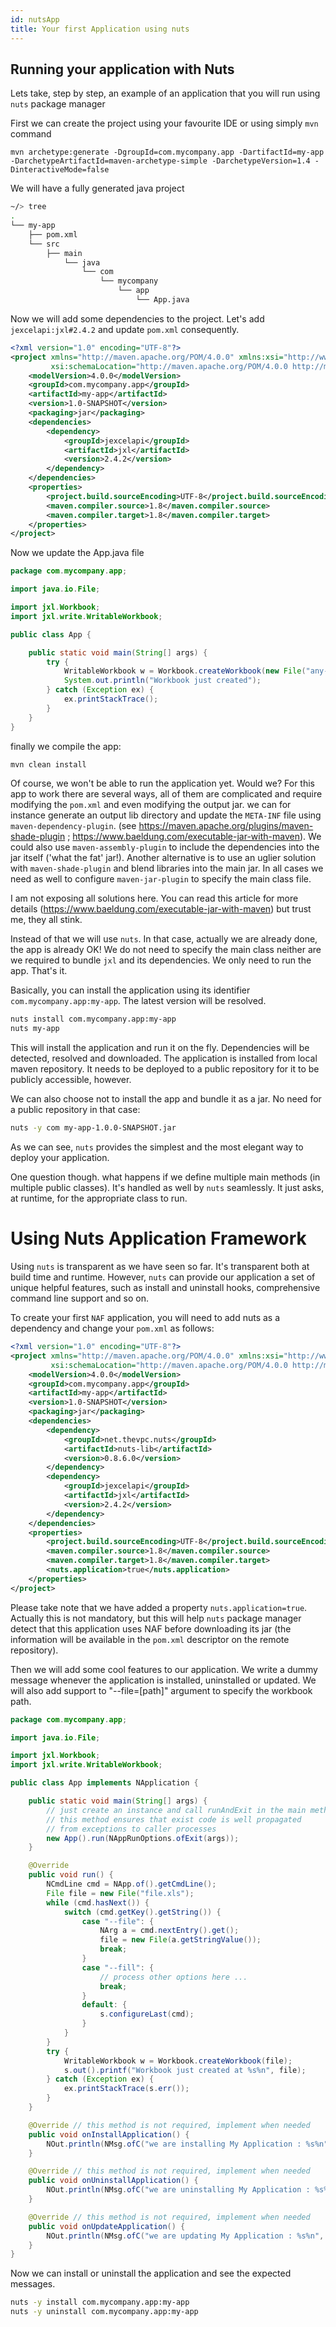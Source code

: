 ```yaml
---
id: nutsApp
title: Your first Application using nuts
---
```



## Running your application with Nuts

Lets take, step by step, an example of an application that you will run using ```nuts``` package manager

First we can create the project using your favourite IDE or using simply `mvn` command

```
mvn archetype:generate -DgroupId=com.mycompany.app -DartifactId=my-app -DarchetypeArtifactId=maven-archetype-simple -DarchetypeVersion=1.4 -DinteractiveMode=false
```

We will have a fully generated java project

```bash
~/> tree
.
└── my-app
    ├── pom.xml
    └── src
        ├── main
            └── java
                └── com
                    └── mycompany
                        └── app
                            └── App.java

```

Now we will add some dependencies to the project. Let's add `jexcelapi:jxl#2.4.2` and update `pom.xml` consequently.

```xml
<?xml version="1.0" encoding="UTF-8"?>
<project xmlns="http://maven.apache.org/POM/4.0.0" xmlns:xsi="http://www.w3.org/2001/XMLSchema-instance"
         xsi:schemaLocation="http://maven.apache.org/POM/4.0.0 http://maven.apache.org/xsd/maven-4.0.0.xsd">
    <modelVersion>4.0.0</modelVersion>
    <groupId>com.mycompany.app</groupId>
    <artifactId>my-app</artifactId>
    <version>1.0-SNAPSHOT</version>
    <packaging>jar</packaging>
    <dependencies>
        <dependency>
            <groupId>jexcelapi</groupId>
            <artifactId>jxl</artifactId>
            <version>2.4.2</version>
        </dependency>
    </dependencies>
    <properties>
        <project.build.sourceEncoding>UTF-8</project.build.sourceEncoding>
        <maven.compiler.source>1.8</maven.compiler.source>
        <maven.compiler.target>1.8</maven.compiler.target>
    </properties>
</project> 
```

Now we update the App.java file

```java
package com.mycompany.app;

import java.io.File;

import jxl.Workbook;
import jxl.write.WritableWorkbook;

public class App {

    public static void main(String[] args) {
        try {
            WritableWorkbook w = Workbook.createWorkbook(new File("any-file.xls"));
            System.out.println("Workbook just created");
        } catch (Exception ex) {
            ex.printStackTrace();
        }
    }
}

```

finally we compile the app:

```bash
mvn clean install
```

Of course, we won't be able to run the application yet. Would we? For this app to work there are several ways, all of
them are complicated and require modifying the `pom.xml`  and even modifying the output jar. we can for instance generate an
output lib directory and update the `META-INF` file using `maven-dependency-plugin`.
(see https://maven.apache.org/plugins/maven-shade-plugin ; https://www.baeldung.com/executable-jar-with-maven). We
could also use `maven-assembly-plugin` to include the dependencies into the jar itself ('what the fat' jar!).
Another alternative is to use an uglier solution with ```maven-shade-plugin``` and blend libraries into the main jar. In
all cases we need as well to configure `maven-jar-plugin` to specify the main class file.

I am not exposing all solutions here. You can read this article for more
details (https://www.baeldung.com/executable-jar-with-maven) but trust me, they all stink.

Instead of that we will use `nuts`. In that case, actually we are already done, the app is already OK! We do not need
to specify the main class neither are we required to bundle `jxl` and its dependencies. We only need to run the app.
That's it.

Basically, you can install the application using its identifier `com.mycompany.app:my-app`. The latest version will be resolved.

```bash
nuts install com.mycompany.app:my-app
nuts my-app
```

This will install the application and run it on the fly. Dependencies will be detected, resolved and downloaded. The
application is installed from local maven repository. It needs to be deployed to a public repository for it to be
publicly accessible, however.

We can also choose not to install the app and bundle it as a jar. No need for a public repository in that case:

```bash
nuts -y com my-app-1.0.0-SNAPSHOT.jar
```

As we can see, `nuts` provides the simplest and the most elegant way to deploy your application.

One question though. what happens if we define multiple main methods (in multiple public classes). It's handled as well
by ```nuts``` seamlessly. It just asks, at runtime, for the appropriate class to run.

# Using Nuts Application Framework

Using ```nuts``` is transparent as we have seen so far. It's transparent both at build time and runtime.
However, ```nuts``` can provide our application a set of unique helpful features, such as install and uninstall hooks,
comprehensive command line support and so on.

To create your first ```NAF``` application, you will need to add nuts as a dependency and change your `pom.xml` as follows:

```xml
<?xml version="1.0" encoding="UTF-8"?>
<project xmlns="http://maven.apache.org/POM/4.0.0" xmlns:xsi="http://www.w3.org/2001/XMLSchema-instance"
         xsi:schemaLocation="http://maven.apache.org/POM/4.0.0 http://maven.apache.org/xsd/maven-4.0.0.xsd">
    <modelVersion>4.0.0</modelVersion>
    <groupId>com.mycompany.app</groupId>
    <artifactId>my-app</artifactId>
    <version>1.0-SNAPSHOT</version>
    <packaging>jar</packaging>
    <dependencies>
        <dependency>
            <groupId>net.thevpc.nuts</groupId>
            <artifactId>nuts-lib</artifactId>
            <version>0.8.6.0</version>
        </dependency>
        <dependency>
            <groupId>jexcelapi</groupId>
            <artifactId>jxl</artifactId>
            <version>2.4.2</version>
        </dependency>
    </dependencies>
    <properties>
        <project.build.sourceEncoding>UTF-8</project.build.sourceEncoding>
        <maven.compiler.source>1.8</maven.compiler.source>
        <maven.compiler.target>1.8</maven.compiler.target>
        <nuts.application>true</nuts.application>
    </properties>
</project> 
```
Please take note that we have added a property `nuts.application=true`. 
Actually this is not mandatory, but this will help ```nuts``` package manager detect that this application uses NAF before downloading its jar (the information will be available in the ```pom.xml``` descriptor on the remote repository).

Then we will add some cool features to our application. We write a dummy message whenever the application is installed, uninstalled or updated.
We will also add support to "--file=[path]" argument to specify the workbook path.

```java
package com.mycompany.app;

import java.io.File;

import jxl.Workbook;
import jxl.write.WritableWorkbook;

public class App implements NApplication {

    public static void main(String[] args) {
        // just create an instance and call runAndExit in the main method
        // this method ensures that exist code is well propagated
        // from exceptions to caller processes
        new App().run(NAppRunOptions.ofExit(args));
    }

    @Override
    public void run() {
        NCmdLine cmd = NApp.of().getCmdLine();
        File file = new File("file.xls");
        while (cmd.hasNext()) {
            switch (cmd.getKey().getString()) {
                case "--file": {
                    NArg a = cmd.nextEntry().get();
                    file = new File(a.getStringValue());
                    break;
                }
                case "--fill": {
                    // process other options here ...
                    break;
                }
                default: {
                    s.configureLast(cmd);
                }
            }
        }
        try {
            WritableWorkbook w = Workbook.createWorkbook(file);
            s.out().printf("Workbook just created at %s%n", file);
        } catch (Exception ex) {
            ex.printStackTrace(s.err());
        }
    }

    @Override // this method is not required, implement when needed
    public void onInstallApplication() {
        NOut.println(NMsg.ofC("we are installing My Application : %s%n", NApp.of().getId()));
    }

    @Override // this method is not required, implement when needed
    public void onUninstallApplication() {
        NOut.println(NMsg.ofC("we are uninstalling My Application : %s%n", NApp.of().getId()));
    }

    @Override // this method is not required, implement when needed
    public void onUpdateApplication() {
        NOut.println(NMsg.ofC("we are updating My Application : %s%n", NApp.of().getId()));
    }
}

```

Now we can install or uninstall the application and see the expected messages.

```bash
nuts -y install com.mycompany.app:my-app
nuts -y uninstall com.mycompany.app:my-app
```


